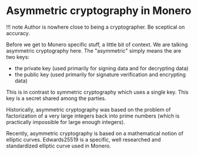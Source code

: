 # Asymmetric cryptography in Monero

!!! note
    Author is nowhere close to being a cryptographer. Be sceptical on accuracy.

Before we get to Monero specific stuff, a little bit of context. We are talking asymmetric cryptography here.
The "asymmetric" simply means the are two keys:

* the private key (used primarily for signing data and for decrypting data)
* the public key (used primarily for signature verification and encrypting data)

This is in contrast to symmetric cryptography which uses a single key. This key is a secret shared among the parties.

Historically, asymmetric cryptography was based on the problem of factorization of a very large integers
back into prime numbers (which is practically impossible for large enough integers).

Recently, asymmetric cryptography is based on a mathematical notion of elliptic curves.
Edwards25519 is a specific, well researched and standardized elliptic curve used in Monero.
